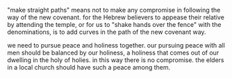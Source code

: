 "make straight paths" means not to make any compromise in following the way of the
new covenant. for the Hebrew believers to appease their relative by attending the
temple, or for us to "shake hands over the fence" with the denominations, is to add curves
in the path of the new covenant way.

we need to pursue peace and holiness together. our pursuing peace with all men should be balanced by our holiness, a holiness that comes out of our dwelling in the holy of holies. in this way there is no compromise. the elders in a local church should have such a peace among them.
